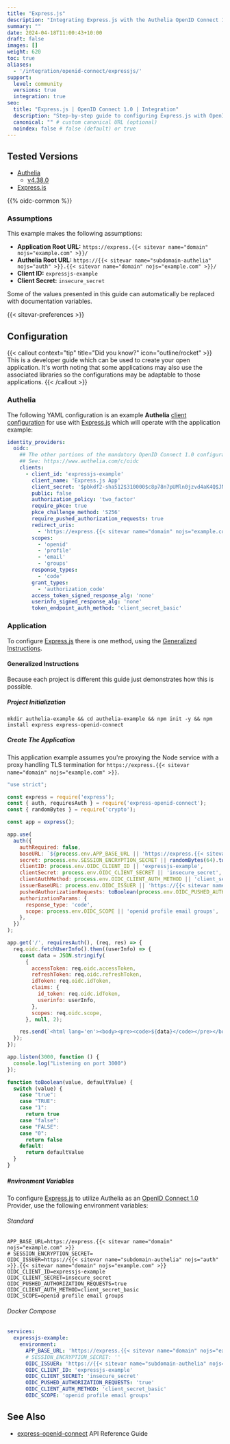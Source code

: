 ```yaml
---
title: "Express.js"
description: "Integrating Express.js with the Authelia OpenID Connect 1.0 Provider."
summary: ""
date: 2024-04-18T11:00:43+10:00
draft: false
images: []
weight: 620
toc: true
aliases:
  - '/integration/openid-connect/expressjs/'
support:
  level: community
  versions: true
  integration: true
seo:
  title: "Express.js | OpenID Connect 1.0 | Integration"
  description: "Step-by-step guide to configuring Express.js with OpenID Connect 1.0 for secure SSO. Enhance your login flow using Authelia’s modern identity management."
  canonical: "" # custom canonical URL (optional)
  noindex: false # false (default) or true
---
```


## Tested Versions

- [Authelia]
  - [v4.38.0](https://github.com/authelia/authelia/releases/tag/v4.38.0)
- [Express.js]

{{% oidc-common %}}

### Assumptions

This example makes the following assumptions:

- __Application Root URL:__ `https://express.{{< sitevar name="domain" nojs="example.com" >}}/`
- __Authelia Root URL:__ `https://{{< sitevar name="subdomain-authelia" nojs="auth" >}}.{{< sitevar name="domain" nojs="example.com" >}}/`
- __Client ID:__ `expressjs-example`
- __Client Secret:__ `insecure_secret`

Some of the values presented in this guide can automatically be replaced with documentation variables.

{{< sitevar-preferences >}}

## Configuration

{{< callout context="tip" title="Did you know?" icon="outline/rocket" >}}
This is a developer guide which can be used to create your open application. It's worth noting that some applications
may also use the associated libraries so the configurations may be adaptable to those applications.
{{< /callout >}}

### Authelia

The following YAML configuration is an example __Authelia__ [client configuration] for use with [Express.js] which will
operate with the application example:

```yaml {title="configuration.yml"}
identity_providers:
  oidc:
    ## The other portions of the mandatory OpenID Connect 1.0 configuration go here.
    ## See: https://www.authelia.com/c/oidc
    clients:
      - client_id: 'expressjs-example'
        client_name: 'Express.js App'
        client_secret: '$pbkdf2-sha512$310000$c8p78n7pUMln0jzvd4aK4Q$JNRBzwAo0ek5qKn50cFzzvE9RXV88h1wJn5KGiHrD0YKtZaR/nCb2CJPOsKaPK0hjf.9yHxzQGZziziccp6Yng'  # The digest of 'insecure_secret'.
        public: false
        authorization_policy: 'two_factor'
        require_pkce: true
        pkce_challenge_method: 'S256'
        require_pushed_authorization_requests: true
        redirect_uris:
          - 'https://express.{{< sitevar name="domain" nojs="example.com" >}}/callback'
        scopes:
          - 'openid'
          - 'profile'
          - 'email'
          - 'groups'
        response_types:
          - 'code'
        grant_types:
          - 'authorization_code'
        access_token_signed_response_alg: 'none'
        userinfo_signed_response_alg: 'none'
        token_endpoint_auth_method: 'client_secret_basic'
```

### Application

To configure [Express.js] there is one method, using the [Generalized Instructions](#generalized-instructions).

#### Generalized Instructions

Because each project is different this guide just demonstrates how this is possible.

##### Project Initialization

```shell
mkdir authelia-example && cd authelia-example && npm init -y && npm install express express-openid-connect
```

##### Create The Application

This application example assumes you're proxying the Node service with a proxy handling TLS termination for
`https://express.{{< sitevar name="domain" nojs="example.com" >}}`.

```js {title="server.js"}
"use strict";

const express = require('express');
const { auth, requiresAuth } = require('express-openid-connect');
const { randomBytes } = require('crypto');

const app = express();

app.use(
  auth({
    authRequired: false,
    baseURL: `${process.env.APP_BASE_URL || 'https://express.{{< sitevar name="domain" nojs="example.com" >}}'}`,
    secret: process.env.SESSION_ENCRYPTION_SECRET || randomBytes(64).toString('hex'),
    clientID: process.env.OIDC_CLIENT_ID || 'expressjs-example',
    clientSecret: process.env.OIDC_CLIENT_SECRET || 'insecure_secret',
    clientAuthMethod: process.env.OIDC_CLIENT_AUTH_METHOD || 'client_secret_basic',
    issuerBaseURL: process.env.OIDC_ISSUER || 'https://{{< sitevar name="subdomain-authelia" nojs="auth" >}}.{{< sitevar name="domain" nojs="example.com" >}}',
    pushedAuthorizationRequests: toBoolean(process.env.OIDC_PUSHED_AUTHORIZATION_REQUESTS, true),
    authorizationParams: {
      response_type: 'code',
      scope: process.env.OIDC_SCOPE || 'openid profile email groups',
    },
  })
);

app.get('/', requiresAuth(), (req, res) => {
  req.oidc.fetchUserInfo().then((userInfo) => {
    const data = JSON.stringify(
      {
        accessToken: req.oidc.accessToken,
        refreshToken: req.oidc.refreshToken,
        idToken: req.oidc.idToken,
        claims: {
          id_token: req.oidc.idToken,
          userinfo: userInfo,
        },
        scopes: req.oidc.scope,
      }, null, 2);

    res.send(`<html lang='en'><body><pre><code>${data}</code></pre></body></html>`);
  });
});

app.listen(3000, function () {
  console.log("Listening on port 3000")
});

function toBoolean(value, defaultValue) {
  switch (value) {
    case "true":
    case "TRUE":
    case "1":
      return true
    case "false":
    case "FALSE":
    case "0":
      return false
    default:
      return defaultValue
  }
}
```

##### #nvironment Variables

To configure [Express.js] to utilize Authelia as an [OpenID Connect 1.0] Provider, use the following environment
variables:

###### Standard

```shell {title=".env"}
APP_BASE_URL=https://express.{{< sitevar name="domain" nojs="example.com" >}}
# SESSION_ENCRYPTION_SECRET=
OIDC_ISSUER=https://{{< sitevar name="subdomain-authelia" nojs="auth" >}}.{{< sitevar name="domain" nojs="example.com" >}}
OIDC_CLIENT_ID=expressjs-example
OIDC_CLIENT_SECRET=insecure_secret
OIDC_PUSHED_AUTHORIZATION_REQUESTS=true
OIDC_CLIENT_AUTH_METHOD=client_secret_basic
OIDC_SCOPE=openid profile email groups
```

###### Docker Compose

```yaml {title="compose.yml"}
services:
  expressjs-example:
    environment:
      APP_BASE_URL: 'https://express.{{< sitevar name="domain" nojs="example.com" >}}'
      # SESSION_ENCRYPTION_SECRET: ''
      OIDC_ISSUER: 'https://{{< sitevar name="subdomain-authelia" nojs="auth" >}}.{{< sitevar name="domain" nojs="example.com" >}}'
      OIDC_CLIENT_ID: 'expressjs-example'
      OIDC_CLIENT_SECRET: 'insecure_secret'
      OIDC_PUSHED_AUTHORIZATION_REQUESTS: 'true'
      OIDC_CLIENT_AUTH_METHOD: 'client_secret_basic'
      OIDC_SCOPE: 'openid profile email groups'
```

## See Also

- [express-openid-connect] API Reference Guide

[Express.js]: https://expressjs.com/
[express-openid-connect]: https://auth0.github.io/express-openid-connect/interfaces/ConfigParams.html
[Authelia]: https://www.authelia.com
[OpenID Connect 1.0]: ../../../openid-connect/introduction.md
[client configuration]: ../../../../configuration/identity-providers/openid-connect/clients.md
